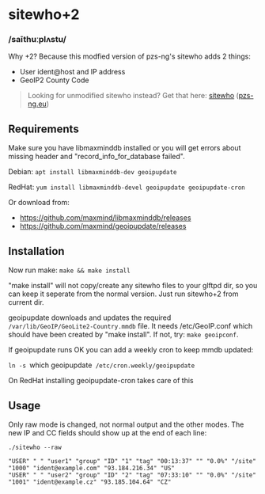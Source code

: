 # sitewho+2
### /saīthuːplʌstu/

Why +2? Because this modfied version of pzs-ng's sitewho adds 2 things:

- User ident@host and IP address
- GeoIP2 County Code

> Looking for unmodified sitewho instead? Get that here: [sitewho](https://github.com/pzs-ng/pzs-ng/tree/master/sitewho) ([pzs-ng.eu](https://pzs-ng.eu))

## Requirements

Make sure you have libmaxminddb installed or you will get errors about missing header and "record_info_for_database failed".

Debian: `apt install libmaxminddb-dev geoipupdate`

RedHat: `yum install libmaxminddb-devel geoipupdate geoipupdate-cron`

Or download from:
- https://github.com/maxmind/libmaxminddb/releases
- https://github.com/maxmind/geoipupdate/releases

## Installation

Now run make: `make && make install`

"make install" will not copy/create any sitewho files to your glftpd dir, so you can keep it seperate from the normal version. Just run sitewho+2 from current dir.

geoipupdate downloads and updates the required `/var/lib/GeoIP/GeoLite2-Country.mmdb` file.
It needs /etc/GeoIP.conf which should have been created by "make install". If not, try: `make geoipconf`.

If geoipupdate runs OK you can add a weekly cron to keep mmdb updated:

`ln -s `which geoipupdate` /etc/cron.weekly/geoipupdate`

On RedHat installing geoipupdate-cron takes care of this

## Usage

Only raw mode is changed, not normal output and the other modes. The new IP and CC fields should show up at the end of each line:

`./sitewho --raw` 
```
"USER" " " "user1" "group" "ID" "1" "tag" "00:13:37" "" "0.0%" "/site" "1000" "ident@example.com" "93.184.216.34" "US"
"USER" " " "user2" "group" "ID" "2" "tag" "07:33:10" "" "0.0%" "/site" "1001" "ident@example.cz" "93.185.104.64" "CZ"
```
